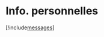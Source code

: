 # Info. personnelles

[!include[messages](infopersonnelles.messages.autogen.md)]


























































































